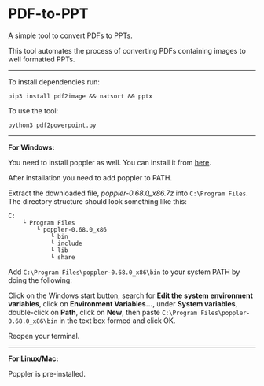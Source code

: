 # PDF-to-PPT
A simple tool to convert PDFs to PPTs.

This tool automates the process of converting PDFs containing images to well formatted PPTs.

---

To install dependencies run:
```
pip3 install pdf2image && natsort && pptx
```
To use the tool:
```
python3 pdf2powerpoint.py
```

---

**For Windows:**

You need to install poppler as well. You can install it from [here](http://blog.alivate.com.au/poppler-windows/ "Poppler Installation Link").

After installation you need to add poppler to PATH.

Extract the downloaded file, _poppler-0.68.0_x86.7z_ into ```C:\Program Files```. The directory structure should look something like this:
```
C:
    └ Program Files
        └ poppler-0.68.0_x86
            └ bin
            └ include
            └ lib
            └ share
```
Add ```C:\Program Files\poppler-0.68.0_x86\bin``` to your system PATH by doing the following: 

Click on the Windows start button, search for **Edit the system environment variables**, click on **Environment Variables...**, under **System variables**, double-click on **Path**, click on **New**, then paste ```C:\Program Files\poppler-0.68.0_x86\bin``` in the text box formed and click OK.

Reopen your terminal.

---

**For Linux/Mac:**

Poppler is pre-installed.
